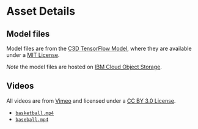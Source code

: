 # Asset Details

## Model files

Model files are from the [C3D TensorFlow Model](https://github.com/hx173149/C3D-tensorflow), where they are available under a [MIT License](https://opensource.org/licenses/MIT).

_Note_ the model files are hosted on [IBM Cloud Object Storage](http://max-assets.s3-api.us-geo.objectstorage.softlayer.net/tf/c3d/max_c3d_sports1m_tf.tar.gz).

## Videos

All videos are from [Vimeo](https://vimeo.com/) and licensed under a [CC BY 3.0 License](https://creativecommons.org/licenses/by/3.0/).

* [`basketball.mp4`](https://vimeo.com/253851387)
* [`baseball.mp4`](https://vimeo.com/259109418)
